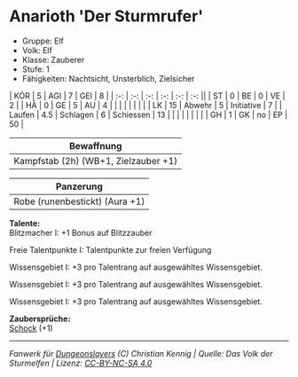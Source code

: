 # Anarioth 'Der Sturmrufer'  
- Gruppe: Elf  
- Volk: Elf  
- Klasse: Zauberer  
- Stufe: 1  
- Fähigkeiten: Nachtsicht, Unsterblich, Zielsicher  


| KÖR    | 5   | AGI      | 7  | GEI        | 8  |
| :-: | :-: | :-: | :-: | :-: | :-: ||
| ST     | 0   | BE       | 0  | VE         | 2  |
| HÄ     | 0   | GE       | 5  | AU         | 4  |
|        |     |          |    |            |    |
| LK     | 15  | Abwehr   | 5  | Initiative | 7  |
| Laufen | 4.5 | Schlagen | 6  | Schiessen  | 13 |
|        |     |          |    |            |    |
| GH     | 1   | GK       | no | EP         | 50 |


| Bewaffnung |
| --- |
| Kampfstab (2h) (WB+1, Zielzauber +1) |


| Panzerung |
| --- |
| Robe (runenbestickt) (Aura +1) |


**Talente:**  
Blitzmacher I: +1 Bonus auf Blitzzauber

Freie Talentpunkte I: Talentpunkte zur freien Verfügung

Wissensgebiet I: +3 pro Talentrang auf ausgewähltes Wissensgebiet.

Wissensgebiet I: +3 pro Talentrang auf ausgewähltes Wissensgebiet.

Wissensgebiet I: +3 pro Talentrang auf ausgewähltes Wissensgebiet.


**Zaubersprüche:**  
[Schock](/fanwerk/zauber/schock.md) (+1)




___
*Fanwerk für [Dungeonslayers](https://www.dungeonslayers.net/) (C) Christian Kennig | Quelle: Das Volk der Sturmelfen | Lizenz: [CC-BY-NC-SA 4.0](https://creativecommons.org/licenses/by-nc-sa/4.0/deed.de)*